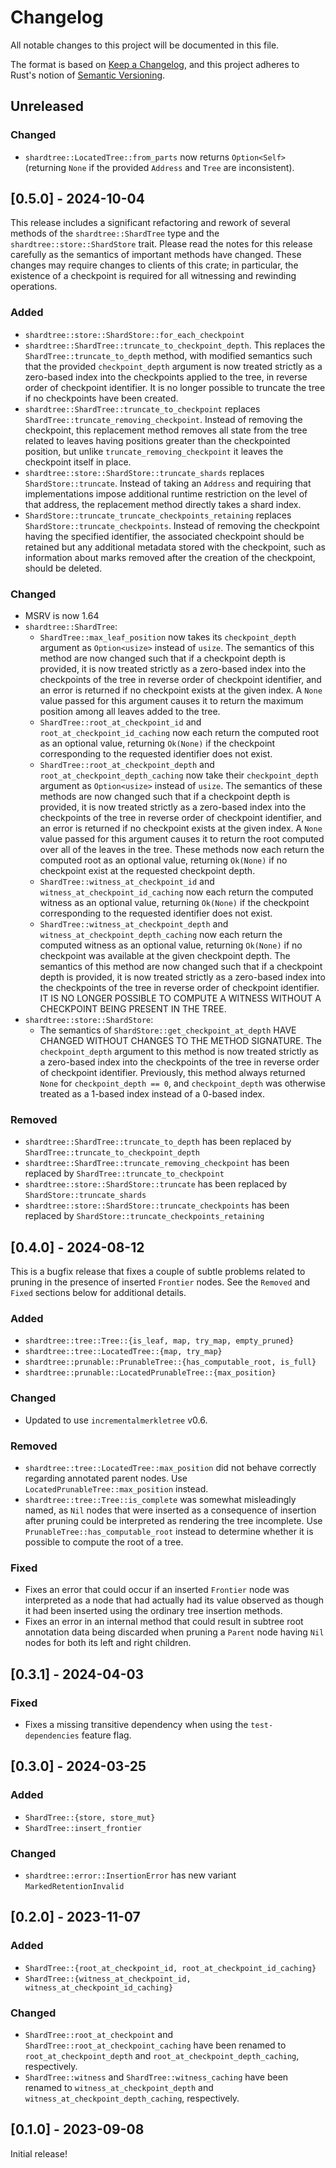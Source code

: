 # Changelog
All notable changes to this project will be documented in this file.

The format is based on [Keep a Changelog](https://keepachangelog.com/en/1.1.0/),
and this project adheres to Rust's notion of
[Semantic Versioning](https://semver.org/spec/v2.0.0.html).

## Unreleased

### Changed
- `shardtree::LocatedTree::from_parts` now returns `Option<Self>` (returning
  `None` if the provided `Address` and `Tree` are inconsistent).

## [0.5.0] - 2024-10-04

This release includes a significant refactoring and rework of several methods
of the `shardtree::ShardTree` type and the `shardtree::store::ShardStore`
trait. Please read the notes for this release carefully as the semantics of
important methods have changed. These changes may require changes to clients of
this crate; in particular, the existence of a checkpoint is required for all
witnessing and rewinding operations.

### Added
- `shardtree::store::ShardStore::for_each_checkpoint`
- `shardtree::ShardTree::truncate_to_checkpoint_depth`. This replaces
  the `ShardTree::truncate_to_depth` method, with modified semantics such that
  the provided `checkpoint_depth` argument is now treated strictly as a
  zero-based index into the checkpoints applied to the tree, in reverse order
  of checkpoint identifier. It is no longer possible to truncate the tree if no
  checkpoints have been created.
- `shardtree::ShardTree::truncate_to_checkpoint` replaces
  `ShardTree::truncate_removing_checkpoint`. Instead of removing
  the checkpoint, this replacement method removes all state from the tree
  related to leaves having positions greater than the checkpointed position,
  but unlike `truncate_removing_checkpoint` it leaves the checkpoint itself
  in place.
- `shardtree::store::ShardStore::truncate_shards` replaces
  `ShardStore::truncate`. Instead of taking an `Address` and requiring that
  implementations impose additional runtime restriction on the level of that
  address, the replacement method directly takes a shard index.
- `ShardStore::truncate_truncate_checkpoints_retaining` replaces
  `ShardStore::truncate_checkpoints`. Instead of removing the checkpoint
  having the specified identifier, the associated checkpoint should be retained
  but any additional metadata stored with the checkpoint, such as information
  about marks removed after the creation of the checkpoint, should be deleted.

### Changed
- MSRV is now 1.64
- `shardtree::ShardTree`:
  - `ShardTree::max_leaf_position` now takes its `checkpoint_depth` argument
    as `Option<usize>` instead of `usize`. The semantics of this method are now
    changed such that if a checkpoint depth is provided, it is now treated
    strictly as a zero-based index into the checkpoints of the tree in reverse
    order of checkpoint identifier, and an error is returned if no checkpoint
    exists at the given index. A `None` value passed for this argument causes
    it to return the maximum position among all leaves added to the tree.
  - `ShardTree::root_at_checkpoint_id` and `root_at_checkpoint_id_caching` now
    each return the computed root as an optional value, returning `Ok(None)` if
    the checkpoint corresponding to the requested identifier does not exist.
  - `ShardTree::root_at_checkpoint_depth` and `root_at_checkpoint_depth_caching`
    now take their `checkpoint_depth` argument as `Option<usize>` instead of
    `usize`. The semantics of these methods are now changed such that if a
    checkpoint depth is provided, it is now treated strictly as a zero-based
    index into the checkpoints of the tree in reverse order of checkpoint
    identifier, and an error is returned if no checkpoint exists at the given
    index. A `None` value passed for this argument causes it to return the root
    computed over all of the leaves in the tree. These methods now each return
    the computed root as an optional value, returning `Ok(None)` if no checkpoint
    exist at the requested checkpoint depth.
  - `ShardTree::witness_at_checkpoint_id` and `witness_at_checkpoint_id_caching`
    now each return the computed witness as an optional value, returning
    `Ok(None)` if the checkpoint corresponding to the requested identifier does
    not exist.
  - `ShardTree::witness_at_checkpoint_depth` and `witness_at_checkpoint_depth_caching`
    now each return the computed witness as an optional value, returning
    `Ok(None)` if no checkpoint was available at the given checkpoint depth. The
    semantics of this method are now changed such that if a checkpoint depth is
    provided, it is now treated strictly as a zero-based index into the
    checkpoints of the tree in reverse order of checkpoint identifier. IT IS NO
    LONGER POSSIBLE TO COMPUTE A WITNESS WITHOUT A CHECKPOINT BEING PRESENT IN
    THE TREE.
- `shardtree::store::ShardStore`:
  - The semantics of `ShardStore::get_checkpoint_at_depth` HAVE CHANGED WITHOUT
    CHANGES TO THE METHOD SIGNATURE. The `checkpoint_depth` argument to this
    method is now treated strictly as a zero-based index into the checkpoints
    of the tree in reverse order of checkpoint identifier. Previously, this
    method always returned `None` for `checkpoint_depth == 0`, and
    `checkpoint_depth` was otherwise treated as a 1-based index instead of a
    0-based index.

### Removed
- `shardtree::ShardTree::truncate_to_depth` has been replaced by
  `ShardTree::truncate_to_checkpoint_depth`
- `shardtree::ShardTree::truncate_removing_checkpoint` has been replaced by
  `ShardTree::truncate_to_checkpoint`
- `shardtree::store::ShardStore::truncate` has been replaced by
  `ShardStore::truncate_shards`
- `shardtree::store::ShardStore::truncate_checkpoints` has been replaced by
  `ShardStore::truncate_checkpoints_retaining`

## [0.4.0] - 2024-08-12

This is a bugfix release that fixes a couple of subtle problems related to
pruning in the presence of inserted `Frontier` nodes. See the `Removed` and
`Fixed` sections below for additional details.

### Added
- `shardtree::tree::Tree::{is_leaf, map, try_map, empty_pruned}`
- `shardtree::tree::LocatedTree::{map, try_map}`
- `shardtree::prunable::PrunableTree::{has_computable_root, is_full}`
- `shardtree::prunable::LocatedPrunableTree::{max_position}`

### Changed
- Updated to use `incrementalmerkletree` v0.6.

### Removed
- `shardtree::tree::LocatedTree::max_position` did not behave correctly regarding
  annotated parent nodes. Use `LocatedPrunableTree::max_position` instead.
- `shardtree::tree::Tree::is_complete` was somewhat misleadingly named, as `Nil`
  nodes that were inserted as a consequence of insertion after pruning could be
  interpreted as rendering the tree incomplete. Use `PrunableTree::has_computable_root`
  instead to determine whether it is possible to compute the root of a tree.

### Fixed
- Fixes an error that could occur if an inserted `Frontier` node was
  interpreted as a node that had actually had its value observed as though it
  had been inserted using the ordinary tree insertion methods.
- Fixes an error in an internal method that could result in subtree root
  annotation data being discarded when pruning a `Parent` node having
  `Nil` nodes for both its left and right children.

## [0.3.1] - 2024-04-03

### Fixed
- Fixes a missing transitive dependency when using the `test-dependencies` feature flag.

## [0.3.0] - 2024-03-25

### Added
- `ShardTree::{store, store_mut}`
- `ShardTree::insert_frontier`

### Changed
- `shardtree::error::InsertionError` has new variant `MarkedRetentionInvalid`

## [0.2.0] - 2023-11-07

### Added
- `ShardTree::{root_at_checkpoint_id, root_at_checkpoint_id_caching}`
- `ShardTree::{witness_at_checkpoint_id, witness_at_checkpoint_id_caching}`

### Changed
- `ShardTree::root_at_checkpoint` and `ShardTree::root_at_checkpoint_caching` have
  been renamed to `root_at_checkpoint_depth` and `root_at_checkpoint_depth_caching`,
  respectively.
- `ShardTree::witness` and `ShardTree::witness_caching` have
  been renamed to `witness_at_checkpoint_depth` and `witness_at_checkpoint_depth_caching`,
  respectively.

## [0.1.0] - 2023-09-08

Initial release!
